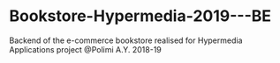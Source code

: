 # Bookstore-Hypermedia-2019---BE
Backend of the e-commerce bookstore realised for Hypermedia Applications project @Polimi A.Y. 2018-19
